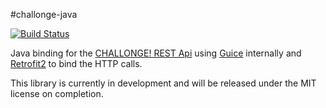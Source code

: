 #challonge-java

[![Build Status](https://travis-ci.org/EXSolo/challonge-java.svg?branch=master)](https://travis-ci.org/EXSolo/challonge-java)

Java binding for the [CHALLONGE! REST Api](http://api.challonge.com/v1) using [Guice](https://github.com/google/guice) internally and [Retrofit2](http://square.github.io/retrofit/) to bind the HTTP calls.

This library is currently in development and will be released under the MIT license on completion.